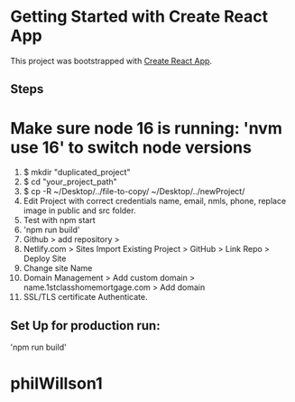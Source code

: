 # Getting Started with Create React App

This project was bootstrapped with [Create React App](https://github.com/facebook/create-react-app).

## Steps

# Make sure node 16 is running: 'nvm use 16' to switch node versions

1. $ mkdir "duplicated_project"
2. $ cd "your_project_path"
3. $ cp -R ~/Desktop/../file-to-copy/ ~/Desktop/../newProject/
4. Edit Project with correct credentials name, email, nmls, phone, replace image in public and src folder.
5. Test with npm start
6. 'npm run build'
7. Github > add repository >
8. Netlify.com > Sites Import Existing Project > GitHub > Link Repo > Deploy Site
9. Change site Name
10. Domain Management > Add custom domain > name.1stclasshomemortgage.com > Add domain
11. SSL/TLS certificate Authenticate.

## Set Up for production run:

'npm run build'

# philWillson1
